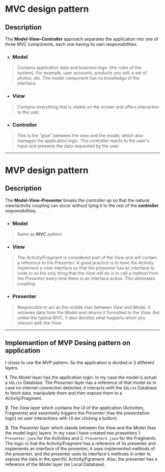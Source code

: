 # MVC design pattern


## Description

The __Model-View-Controller__ approach separates the application into one of three MVC components, each one having its own responsibilities.

+ ### Model

> Contains application data and business logic (the rules of the system). For example, user accounts, products you sell, a set of photos, etc. The model component has no knowledge of the interface.

+ ### View

> Contains everything that is visible on the screen and offers interaction to the user.

+ ### Controller

> This is the "glue" between the view and the model, which also manages the application logic. The controller reacts to the user's input and presents the data requested by the user.


***


# MVP design pattern


## Description

The __Model-View-Presenter__ breaks the controller up so that the natural view/activity coupling can occur without tying it to the rest of the __controller__ responsibilities.

+ ### Model

> Same as __MVC__ pattern

+ ### View

> The Activity/Fragment is considered part of the _View_ and will contain a reference to the _Presenter_. A good practice is to have the Activity implement a view interface so that the presenter has an interface to code to so the only thing that the _View_ will do is to call a method from the _Presenter_ every time there is an interface action. This eliminates coupling.

+ ### Presenter

> Responsible to act as the middle man between _View_ and _Model_. It retrieves data from the _Model_ and returns it formatted to the _View_. But unlike the typical MVC, it also decides what happens when you interact with the _View_.


***

## Implemantion of MVP Desing pattern on application

I chose to use the MVP pattern. So the application is divided in 3 different layers.

__1__. The _Model_ layer has the application login. In my case the model is actual a `SQLite` Database. The _Presenter_ layer has a reference of that model so in case no internet connection detected, it interacts with the `SQLite` Database to fetch data, manipulate them and then expose them to a Activity/Fragment.

__2__. The _View_ layer which contains the UI of the application (Activities, Fragments) and essentially _triggers_ the _Presenter_ (has the presentation logic) on user interactions with UI (ex clicking a button).

__3__. The _Presenter_ layer which stands between the _View_ and the _Model_ (has the model logic) layers. In my case I have created two presenters 1. `Presenter.java` for the Activities and 2. `Presenter2.java` for the Fragments. The logic is that the Activity/Fragment has a reference of its presenter and implements an interface of the presenter, it uses implemented methods of the presenter, and the presenter uses its interface's methods in order to expose the data in the specific Activity/Fgrament. Also, the presenter has a reference of the _Model_ layer (ex Local Database).

